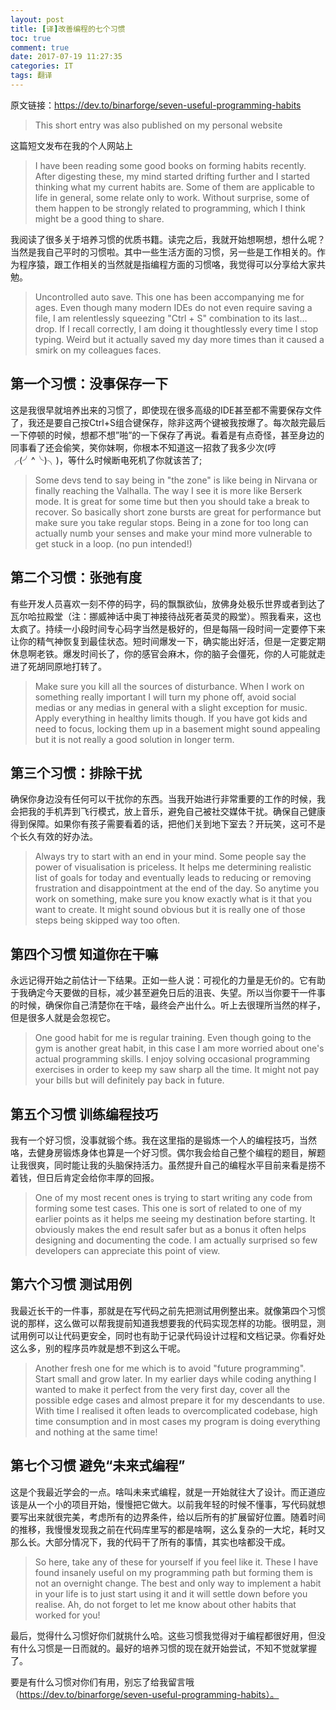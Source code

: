 ```yaml
---
layout: post
title: [译]改善编程的七个习惯
toc: true
comment: true
date: 2017-07-19 11:27:35
categories: IT
tags: 翻译
---
```


原文链接：https://dev.to/binarforge/seven-useful-programming-habits



> This short entry was also published on my personal website

这篇短文发布在我的个人网站上

> I have been reading some good books on forming habits recently. After digesting these, my mind started drifting further and I started thinking what my current habits are. Some of them are applicable to life in general, some relate only to work. Without surprise, some of them happen to be strongly related to programming, which I think might be a good thing to share.

我阅读了很多关于培养习惯的优质书籍。读完之后，我就开始想啊想，想什么呢？当然是我自己平时的习惯啦。其中一些生活方面的习惯，另一些是工作相关的。作为程序猿，跟工作相关的当然就是指编程方面的习惯咯，我觉得可以分享给大家共勉。

> Uncontrolled auto save. This one has been accompanying me for ages. Even though many modern IDEs do not even require saving a file, I am relentlessly squeezing "Ctrl + S" combination to its last…drop. If I recall correctly, I am doing it thoughtlessly every time I stop typing. Weird but it actually saved my day more times than it caused a smirk on my colleagues faces.

## 第一个习惯：没事保存一下
这是我很早就培养出来的习惯了，即使现在很多高级的IDE甚至都不需要保存文件了，我还是要自己按Ctrl+S组合键保存，除非这两个键被我按爆了。每次敲完最后一下停顿的时候，想都不想”啪”的一下保存了再说。看着是有点奇怪，甚至身边的同事看了还会偷笑，笑你妹啊，你根本不知道这一招救了我多少次(哼╭(╯^╰)╮)，等什么时候断电死机了你就该苦了;

> Some devs tend to say being in "the zone" is like being in Nirvana or finally reaching the Valhalla. The way I see it is more like Berserk mode. It is great for some time but then you should take a break to recover. So basically short zone bursts are great for performance but make sure you take regular stops. Being in a zone for too long can actually numb your senses and make your mind more vulnerable to get stuck in a loop. (no pun intended!)

## 第二个习惯：张弛有度
有些开发人员喜欢一刻不停的码字，码的飘飘欲仙，放佛身处极乐世界或者到达了瓦尔哈拉殿堂（注：挪威神话中奥丁神接待战死者英灵的殿堂）。照我看来，这也太疯了。持续一小段时间专心码字当然是极好的，但是每隔一段时间一定要停下来让你的精气神恢复到最佳状态。短时间爆发一下，确实能出好活，但是一定要定期休息啊老铁。爆发时间长了，你的感官会麻木，你的脑子会僵死，你的人可能就走进了死胡同原地打转了。

> Make sure you kill all the sources of disturbance. When I work on something really important I will turn my phone off, avoid social medias or any medias in general with a slight exception for music. Apply everything in healthy limits though. If you have got kids and need to focus, locking them up in a basement might sound appealing but it is not really a good solution in longer term.

## 第三个习惯：排除干扰
确保你身边没有任何可以干扰你的东西。当我开始进行非常重要的工作的时候，我会把我的手机弄到飞行模式，放上音乐，避免自己被社交媒体干扰。确保自己健康得到保障。如果你有孩子需要看着的话，把他们关到地下室去？开玩笑，这可不是个长久有效的好办法。

>Always try to start with an end in your mind. Some people say the power of visualisation is priceless. It helps me determining realistic list of goals for today and eventually leads to reducing or removing frustration and disappointment at the end of the day. So anytime you work on something, make sure you know exactly what is it that you want to create. It might sound obvious but it is really one of those steps being skipped way too often.

## 第四个习惯 知道你在干嘛
永远记得开始之前估计一下结果。正如一些人说：可视化的力量是无价的。它有助于我确定今天要做的目标，减少甚至避免日后的沮丧、失望。所以当你要干一件事的时候，确保你自己清楚你在干啥，最终会产出什么。听上去很理所当然的样子，但是很多人就是会忽视它。

>One good habit for me is regular training. Even though going to the gym is another great habit, in this case I am more worried about one's actual programming skills. I enjoy solving occasional programming exercises in order to keep my saw sharp all the time. It might not pay your bills but will definitely pay back in future.

## 第五个习惯 训练编程技巧
我有一个好习惯，没事就锻个练。我在这里指的是锻炼一个人的编程技巧，当然咯，去健身房锻炼身体也算是一个好习惯。偶尔我会给自己整个编程的题目，解题让我很爽，同时能让我的头脑保持活力。虽然提升自己的编程水平目前来看是捞不着钱，但日后肯定会给你丰厚的回报。

>One of my most recent ones is trying to start writing any code from forming some test cases. This one is sort of related to one of my earlier points as it helps me seeing my destination before starting. It obviously makes the end result safer but as a bonus it often helps designing and documenting the code. I am actually surprised so few developers can appreciate this point of view.

## 第六个习惯 测试用例
我最近长干的一件事，那就是在写代码之前先把测试用例整出来。就像第四个习惯说的那样，这么做可以帮我提前知道我想要我的代码实现怎样的功能。很明显，测试用例可以让代码更安全，同时也有助于记录代码设计过程和文档记录。你看好处这么多，别的程序员咋就是想不到这么干呢。

>Another fresh one for me which is to avoid "future programming". Start small and grow later. In my earlier days while coding anything I wanted to make it perfect from the very first day, cover all the possible edge cases and almost prepare it for my descendants to use. With time I realised it often leads to overcomplicated codebase, high time consumption and in most cases my program is doing everything and nothing at the same time!

## 第七个习惯 避免“未来式编程”
这是个我最近学会的一点。啥叫未来式编程，就是一开始就往大了设计。而正道应该是从一个小的项目开始，慢慢把它做大。以前我年轻的时候不懂事，写代码就想要写出来就很完美，考虑所有的边界条件，给以后所有的扩展留好位置。随着时间的推移，我慢慢发现我之前在代码库里写的都是啥啊，这么复杂的一大坨，耗时又那么长。大部分情况下，我的代码干了所有的事情，其实也啥都没干成。

>So here, take any of these for yourself if you feel like it. These I have found insanely useful on my programming path but forming them is not an overnight change. The best and only way to implement a habit in your life is to just start using it and it will settle down before you realise.
Ah, do not forget to let me know about other habits that worked for you!

最后，觉得什么习惯好你们就挑什么哈。这些习惯我觉得对于编程都很好用，但没有什么习惯是一日而就的。最好的培养习惯的现在就开始尝试，不知不觉就掌握了。

要是有什么习惯对你们有用，别忘了给我留言哦（https://dev.to/binarforge/seven-useful-programming-habits）。
